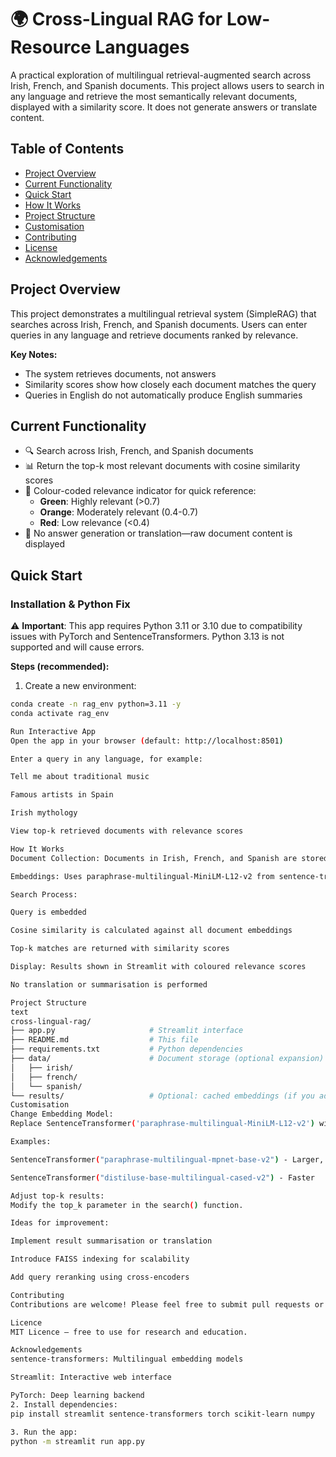 # 🌍 Cross-Lingual RAG for Low-Resource Languages

A practical exploration of multilingual retrieval-augmented search across Irish, French, and Spanish documents. This project allows users to search in any language and retrieve the most semantically relevant documents, displayed with a similarity score. It does not generate answers or translate content.

## Table of Contents
- [Project Overview](#project-overview)
- [Current Functionality](#current-functionality)
- [Quick Start](#quick-start)
- [How It Works](#how-it-works)
- [Project Structure](#project-structure)
- [Customisation](#customisation)
- [Contributing](#contributing)
- [License](#licence)
- [Acknowledgements](#acknowledgements)

## Project Overview

This project demonstrates a multilingual retrieval system (SimpleRAG) that searches across Irish, French, and Spanish documents. Users can enter queries in any language and retrieve documents ranked by relevance.

**Key Notes:**
- The system retrieves documents, not answers
- Similarity scores show how closely each document matches the query
- Queries in English do not automatically produce English summaries

## Current Functionality

- 🔍 Search across Irish, French, and Spanish documents
- 📊 Return the top-k most relevant documents with cosine similarity scores
- 🎨 Colour-coded relevance indicator for quick reference:
  - **Green**: Highly relevant (>0.7)
  - **Orange**: Moderately relevant (0.4-0.7)
  - **Red**: Low relevance (<0.4)
- 📄 No answer generation or translation—raw document content is displayed

## Quick Start

### Installation & Python Fix

⚠️ **Important**: This app requires Python 3.11 or 3.10 due to compatibility issues with PyTorch and SentenceTransformers. Python 3.13 is not supported and will cause errors.

**Steps (recommended):**

1. Create a new environment:
```bash
conda create -n rag_env python=3.11 -y
conda activate rag_env

Run Interactive App
Open the app in your browser (default: http://localhost:8501)

Enter a query in any language, for example:

Tell me about traditional music

Famous artists in Spain

Irish mythology

View top-k retrieved documents with relevance scores

How It Works
Document Collection: Documents in Irish, French, and Spanish are stored in a Python dictionary

Embeddings: Uses paraphrase-multilingual-MiniLM-L12-v2 from sentence-transformers to convert documents and queries into dense vectors

Search Process:

Query is embedded

Cosine similarity is calculated against all document embeddings

Top-k matches are returned with similarity scores

Display: Results shown in Streamlit with coloured relevance scores

No translation or summarisation is performed

Project Structure
text
cross-lingual-rag/
├── app.py                     # Streamlit interface
├── README.md                  # This file
├── requirements.txt           # Python dependencies
├── data/                      # Document storage (optional expansion)
│   ├── irish/
│   ├── french/
│   └── spanish/
└── results/                   # Optional: cached embeddings (if you add caching)
Customisation
Change Embedding Model:
Replace SentenceTransformer('paraphrase-multilingual-MiniLM-L12-v2') with another multilingual model.

Examples:

SentenceTransformer("paraphrase-multilingual-mpnet-base-v2") - Larger, more accurate

SentenceTransformer("distiluse-base-multilingual-cased-v2") - Faster

Adjust top-k results:
Modify the top_k parameter in the search() function.

Ideas for improvement:

Implement result summarisation or translation

Introduce FAISS indexing for scalability

Add query reranking using cross-encoders

Contributing
Contributions are welcome! Please feel free to submit pull requests or open issues for suggestions and improvements.

Licence
MIT Licence – free to use for research and education.

Acknowledgements
sentence-transformers: Multilingual embedding models

Streamlit: Interactive web interface

PyTorch: Deep learning backend
2. Install dependencies:
pip install streamlit sentence-transformers torch scikit-learn numpy

3. Run the app:
python -m streamlit run app.py

